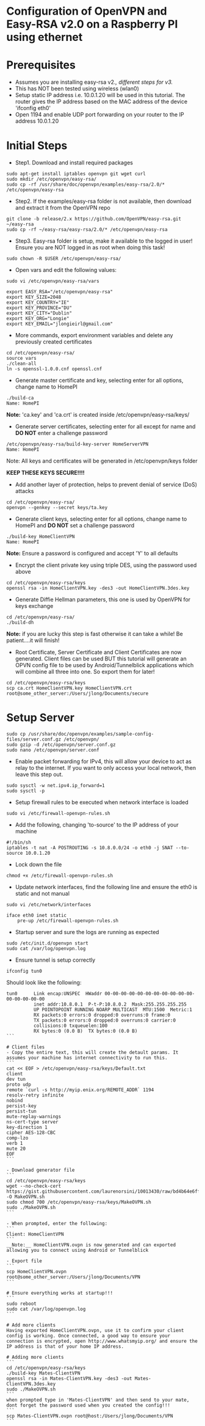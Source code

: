# Configuration of OpenVPN and Easy-RSA v2.0 on a Raspberry PI using ethernet

# Prerequisites
- Assumes you are installing easy-rsa v2.*, different steps for v3.*
- This has NOT been tested using wireless (wlan0)
- Setup static IP address i.e. 10.0.1.20 will be used in this tutorial. The router gives the IP address based on the MAC address of the device 'ifconfig eth0'
- Open 1194 and enable UDP port forwarding on your router to the IP address 10.0.1.20

# Initial Steps
- Step1. Download and install required packages
```
sudo apt-get install iptables openvpn git wget curl
sudo mkdir /etc/openvpn/easy-rsa/
sudo cp -rf /usr/share/doc/openvpn/examples/easy-rsa/2.0/* /etc/openvpn/easy-rsa
```

- Step2. If the examples/easy-rsa folder is not available, then download and extract it from the OpenVPN repo
```
git clone -b release/2.x https://github.com/OpenVPN/easy-rsa.git ~/easy-rsa
sudo cp -rf ~/easy-rsa/easy-rsa/2.0/* /etc/openvpn/easy-rsa
```

- Step3. Easy-rsa folder is setup, make it available to the logged in user! Ensure you are NOT logged in as root when doing this task!
```
sudo chown -R $USER /etc/openvpn/easy-rsa/
```

- Open vars and edit the following values:
```
sudo vi /etc/openvpn/easy-rsa/vars

export EASY_RSA="/etc/openvpn/easy-rsa"
export KEY_SIZE=2048
export KEY_COUNTRY="IE"
export KEY_PROVINCE="DU"
export KEY_CITY="Dublin"
export KEY_ORG="Longie"
export KEY_EMAIL="jlongieirl@gmail.com"
```

- More commands, export environment variables and delete any previously created certificates
```
cd /etc/openvpn/easy-rsa/
source vars
./clean-all
ln -s openssl-1.0.0.cnf openssl.cnf
```

- Generate master certificate and key, selecting enter for all options, change name to HomePI
```
./build-ca
Name: HomePI
```

__Note:__ 'ca.key' and 'ca.crt' is created inside /etc/openvpn/easy-rsa/keys/

- Generate server certificates, selecting enter for all except for name and __DO NOT__ enter a challenge password
```
/etc/openvpn/easy-rsa/build-key-server HomeServerVPN
Name: HomePI
```
Note: All keys and certificates will be generated in /etc/openvpn/keys folder

<b>KEEP THESE KEYS SECURE!!!!</b>

- Add another layer of protection, helps to prevent denial of service (DoS) attacks
```
cd /etc/openvpn/easy-rsa/
openvpn --genkey --secret keys/ta.key
```

- Generate client keys, selecting enter for all options, change name to HomePI and __DO NOT__ set a challenge password 
```
./build-key HomeClientVPN
Name: HomePI
```
__Note:__ Ensure a password is configured and accept 'Y' to all defaults

- Encrypt the client private key using triple DES, using the password used above
```
cd /etc/openvpn/easy-rsa/keys
openssl rsa -in HomeClientVPN.key -des3 -out HomeClientVPN.3des.key
```

- Generate Diffie Hellman parameters, this one is used by OpenVPN for keys exchange
```
cd /etc/openvpn/easy-rsa/
./build-dh
```
__Note:__ if you are lucky this step is fast otherwise it can take a while! Be patient....it will finish!

- Root Certificate, Server Certificate and Client Certificates are now generated. Client files can be used BUT this tutorial will generate an OPVN config file to be used by Android/Tunnelblick applications which will combine all three into one. So export them for later!
```
cd /etc/openvpn/easy-rsa/keys
scp ca.crt HomeClientVPN.key HomeClientVPN.crt root@some_other_server:/Users/jlong/Documents/secure
```

# Setup Server
```
sudo cp /usr/share/doc/openvpn/examples/sample-config-files/server.conf.gz /etc/openvpn/
sudo gzip -d /etc/openvpn/server.conf.gz
sudo nano /etc/openvpn/server.conf
```

- Enable packet forwarding for IPv4, this will allow your device to act as relay to the internet. If you want to only access your local network, then leave this step out.
```
sudo sysctl -w net.ipv4.ip_forward=1
sudo sysctl -p
```

<!--- Setup iptables-->
<!--```-->
<!--iptables -t nat -A POSTROUTING -s 10.8.0.0/24 -o eth0 -j MASQUERADE-->
<!--iptables -A FORWARD -p tcp -s 10.8.0.0/24 -d 0.0.0.0/0 -j ACCEPT-->
<!--```-->

- Setup firewall rules to be executed when network interface is loaded
```
sudo vi /etc/firewall-openvpn-rules.sh
```

- Add the following, changing 'to-source' to the IP address of your machine
```
#!/bin/sh 
iptables -t nat -A POSTROUTING -s 10.8.0.0/24 -o eth0 -j SNAT --to-source 10.0.1.20
```

- Lock down the file
```
chmod +x /etc/firewall-openvpn-rules.sh
```

- Update network interfaces, find the following line and ensure the eth0 is static and not manual
```
sudo vi /etc/network/interfaces

iface eth0 inet static
	pre-up /etc/firewall-openvpn-rules.sh
```

- Startup server and sure the logs are running as expected
```
sudo /etc/init.d/openvpn start
sudo cat /var/log/openvpn.log
```

- Ensure tunnel is setup correctly
```
ifconfig tun0
```

Should look like the following:
````
tun0      Link encap:UNSPEC  HWaddr 00-00-00-00-00-00-00-00-00-00-00-00-00-00-00-00  
          inet addr:10.8.0.1  P-t-P:10.8.0.2  Mask:255.255.255.255
          UP POINTOPOINT RUNNING NOARP MULTICAST  MTU:1500  Metric:1
          RX packets:0 errors:0 dropped:0 overruns:0 frame:0
          TX packets:0 errors:0 dropped:0 overruns:0 carrier:0
          collisions:0 txqueuelen:100 
          RX bytes:0 (0.0 B)  TX bytes:0 (0.0 B)
```

# Client files
- Copy the entire text, this will create the detault params. It assumes your machine has internet connectivity to run this.
```
cat << EOF > /etc/openvpn/easy-rsa/keys/Default.txt
client
dev tun
proto udp
remote `curl -s http://myip.enix.org/REMOTE_ADDR` 1194
resolv-retry infinite
nobind
persist-key
persist-tun
mute-replay-warnings
ns-cert-type server
key-direction 1 
cipher AES-128-CBC
comp-lzo
verb 1
mute 20
EOF
```

- Download generator file
```
cd /etc/openvpn/easy-rsa/keys
wget --no-check-cert https://gist.githubusercontent.com/laurenorsini/10013430/raw/bd4b64e6ff717dc0d9284081fe3ca096947d0009/MakeOpenVPN.sh -O MakeOVPN.sh
sudo chmod 700 /etc/openvpn/easy-rsa/keys/MakeOVPN.sh
sudo ./MakeOVPN.sh
```

- When prompted, enter the following:
```
Client: HomeClientVPN
```
__Note:__ HomeClientVPN.ovpn is now generated and can exported allowing you to connect using Android or Tunnelblick

- Export file
```
scp HomeClientVPN.ovpn root@some_other_server:/Users/jlong/Documents/VPN
```

# Ensure everything works at startup!!!
```
sudo reboot
sudo cat /var/log/openvpn.log
```

# Add more clients
Having exported HomeClientVPN.ovpn, use it to confirm your client config is working. Once connected, a good way to ensure your connection is encrypted, open http://www.whatsmyip.org/ and ensure the IP address is that of your home IP address.

# Adding more clients
```
cd /etc/openvpn/easy-rsa/keys
./build-key Mates-ClientVPN
openssl rsa -in Mates-ClientVPN.key -des3 -out Mates-ClientVPN.3des.key
sudo ./MakeOVPN.sh
```
when prompted type in 'Mates-ClientVPN' and then send to your mate, dont forget the password used when you created the config!!!
```
scp Mates-ClientVPN.ovpn root@host:/Users/jlong/Documents/VPN
```

